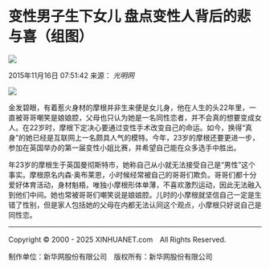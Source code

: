 # 变性男子生下女儿 盘点变性人背后的悲与喜（组图）

![](http://www.xinhuanet.com/imgs2015/xhwxlogo300.jpg)

2015年11月16日 07:51:42 来源： *光明网*

![](http://www.xinhuanet.com/world/2015-11/16/ewm_128431914_131n.jpg)

金发碧眼，有着惹火身材的摩根并非生来便是女儿身，他在人生的头22年里，一直被哥哥嘲笑是娘娘腔，父母也只认为她是一名同性恋者，并不会真的想要变成女人。在22岁时，摩根下定决心要通过变性手术改变自己的命运。如今，换得“真身”的她已经是互联网上一名颇具人气的模特。今年，23岁的摩根还要更进一步，参加在英国举办的第一届变性小姐比赛，并希望自己能在众多选手中胜出。

年23岁的摩根生于英国曼彻斯特市，她称自己从小就无法接受自己是“男性”这个事实。摩根原名内森·奥布莱恩，小时候经常被自己的哥哥们欺负。哥哥们都十分爱好体育活动，身材魁梧，唯独小摩根形体单薄，不喜欢激烈运动，因此无法融入到他们中间。她也常被哥哥们嘲笑说是娘娘腔。儿时的小摩根就坚信自己一定是生错了性别，但是家人包括她的父母在内都无法认同这个观点，小摩根只好说自己是同性恋。

---

Copyright © 2000 - 2025 XINHUANET.com　All Rights Reserved.

制作单位：新华网股份有限公司　版权所有：新华网股份有限公司
<!-- tcd_original_link http://www.xinhuanet.com/world/2015-11/16/c_128431914_13.htm -->

